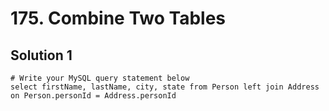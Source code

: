 # 175. Combine Two Tables

## Solution 1

```
# Write your MySQL query statement below
select firstName, lastName, city, state from Person left join Address on Person.personId = Address.personId
```
